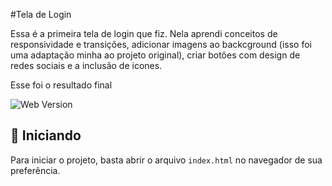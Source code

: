 #Tela de Login


Essa é a primeira tela de login que fiz. Nela aprendi conceitos de responsividade e transições, adicionar imagens ao backcground (isso foi uma adaptação minha ao projeto original),
criar botôes com design de redes sociais e a inclusão de icones.


Esse foi o resultado final


<img src="assets/login.png" alt="Web Version"/>


## 🚀 Iniciando

Para iniciar o projeto, basta abrir o arquivo `index.html` no navegador de sua preferência.
